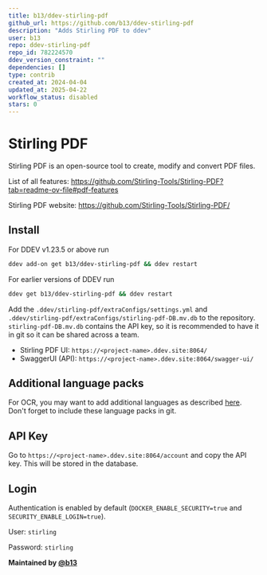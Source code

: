 ```yaml
---
title: b13/ddev-stirling-pdf
github_url: https://github.com/b13/ddev-stirling-pdf
description: "Adds Stirling PDF to ddev"
user: b13
repo: ddev-stirling-pdf
repo_id: 782224570
ddev_version_constraint: ""
dependencies: []
type: contrib
created_at: 2024-04-04
updated_at: 2025-04-22
workflow_status: disabled
stars: 0
---
```


# Stirling PDF

Stirling PDF is an open-source tool to create, modify and convert PDF files.

List of all features: https://github.com/Stirling-Tools/Stirling-PDF?tab=readme-ov-file#pdf-features

Stirling PDF website: https://github.com/Stirling-Tools/Stirling-PDF/

## Install

For DDEV v1.23.5 or above run

```bash
ddev add-on get b13/ddev-stirling-pdf && ddev restart
```

For earlier versions of DDEV run

```bash
ddev get b13/ddev-stirling-pdf && ddev restart
```

Add the `.ddev/stirling-pdf/extraConfigs/settings.yml` and `.ddev/stirling-pdf/extraConfigs/stirling-pdf-DB.mv.db` to the repository.
`stirling-pdf-DB.mv.db` contains the API key, so it is recommended to have it in git so it can be shared across a team.

* Stirling PDF UI: `https://<project-name>.ddev.site:8064/`
* SwaggerUI (API): `https://<project-name>.ddev.site:8064/swagger-ui/`

## Additional language packs

For OCR, you may want to add additional languages as described [here](https://github.com/Stirling-Tools/Stirling-PDF/blob/main/HowToUseOCR.md#language-packs).
Don't forget to include these language packs in git.

## API Key

Go to `https://<project-name>.ddev.site:8064/account` and copy the API key.
This will be stored in the database.

## Login

Authentication is enabled by default 
(`DOCKER_ENABLE_SECURITY=true` and `SECURITY_ENABLE_LOGIN=true`).

User: `stirling`

Password: `stirling`

**Maintained by [@b13](https://github.com/b13)**
